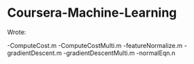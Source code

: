 # Coursera-Machine-Learning

Wrote:

 -ComputeCost.m
 -ComputeCostMulti.m
 -featureNormalize.m
 -gradientDescent.m
 -gradientDescentMulti.m
 -normalEqn.n
